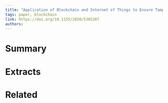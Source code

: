 ```yaml
---
title: "Application of Blockchain and Internet of Things to Ensure Tamper-Proof Data Availability for Food Safety"
tags: paper, blockchain
link: https://doi.org/10.1155/2020/5385207
authors:
---
```


# Summary

# Extracts

# Related
